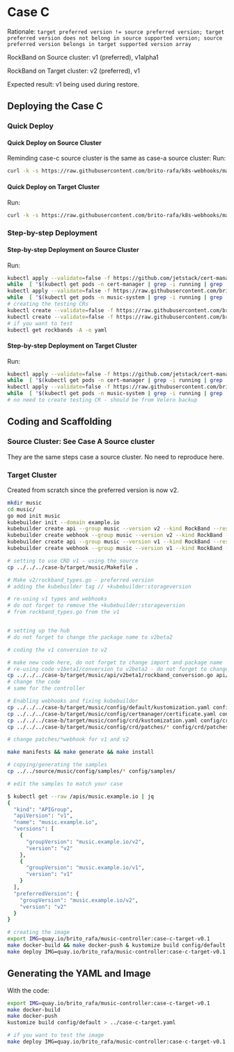# Case C

Rationale: `target preferred version != source preferred version; target preferred version does not belong in source supported version; source preferred version belongs in target supported version array`

RockBand on Source cluster: v1 (preferred), v1alpha1

RockBand on Target cluster: v2 (preferred), v1

Expected result: v1 being used during restore.


## Deploying the Case C

### Quick Deploy

#### Quick Deploy on Source Cluster

Reminding case-c source cluster is the same as case-a source cluster:
Run:

```bash
curl -k -s https://raw.githubusercontent.com/brito-rafa/k8s-webhooks/master/examples-for-projectvelero/case-c/source-cluster.sh | bash
```

#### Quick Deploy on Target Cluster

Run:

```bash
curl -k -s https://raw.githubusercontent.com/brito-rafa/k8s-webhooks/master/examples-for-projectvelero/case-c/target-cluster.sh | bash
```

### Step-by-step Deployment

#### Step-by-step Deployment on Source Cluster

Run:

```bash
kubectl apply --validate=false -f https://github.com/jetstack/cert-manager/releases/download/v1.0.3/cert-manager.yaml
while  [ "$(kubectl get pods -n cert-manager | grep -i running | grep '1/1' |  wc -l | awk '{print $1}')" != "3" ]; do echo "INFO: Waiting cert-manager..." && kubectl get pods -n cert-manager && sleep 10 ; done
kubectl apply --validate=false -f https://raw.githubusercontent.com/brito-rafa/k8s-webhooks/master/examples-for-projectvelero/case-a/source/case-a-source.yaml
while  [ "$(kubectl get pods -n music-system | grep -i running | grep '2/2' |  wc -l | awk '{print $1}')" != "1" ]; do echo "INFO: Waiting music-system...  Break if it is taking too long..." && kubectl get pods -n music-system && sleep 10 ; done
# creating the testing CRs
kubectl create --validate=false -f https://raw.githubusercontent.com/brito-rafa/k8s-webhooks/master/examples-for-projectvelero/case-a/source/music/config/samples/music_v1_rockband.yaml
kubectl create --validate=false -f https://raw.githubusercontent.com/brito-rafa/k8s-webhooks/master/examples-for-projectvelero/case-a/source/music/config/samples/music_v1alpha1_rockband.yaml
# if you want to test
kubectl get rockbands -A -o yaml
```


#### Step-by-step Deployment on Target Cluster

Run:

```bash
kubectl apply --validate=false -f https://github.com/jetstack/cert-manager/releases/download/v1.0.3/cert-manager.yaml
while  [ "$(kubectl get pods -n cert-manager | grep -i running | grep '1/1' |  wc -l | awk '{print $1}')" != "3" ]; do echo "INFO: Waiting cert-manager..." && kubectl get pods -n cert-manager && sleep 10 ; done
kubectl apply --validate=false -f https://raw.githubusercontent.com/brito-rafa/k8s-webhooks/master/examples-for-projectvelero/case-c/target/case-c-target-manually-.yaml
while  [ "$(kubectl get pods -n music-system | grep -i running | grep '2/2' |  wc -l | awk '{print $1}')" != "1" ]; do echo "INFO: Waiting music-system...  Break if it is taking too long..." && kubectl get pods -n music-system && sleep 10 ; done
# no need to create testing CR - should be from Velero backup
```

## Coding and Scaffolding

### Source Cluster: See Case A Source cluster

They are the same steps case a source cluster. No need to reproduce here. 

### Target Cluster

Created from scratch since the preferred version is now v2.

```bash
mkdir music
cd music/
go mod init music
kubebuilder init --domain example.io
kubebuilder create api --group music --version v2 --kind RockBand --resource=true --controller=true
kubebuilder create webhook --group music --version v2 --kind RockBand --defaulting --programmatic-validation
kubebuilder create api --group music --version v1 --kind RockBand --resource=true --controller=false
kubebuilder create webhook --group music --version v1 --kind RockBand --conversion

# setting to use CRD v1 - using the source
cp ../../../case-b/target/music/Makefile .

# Make v2/rockband_types.go - preferred version
# adding the kubebuilder tag // +kubebuilder:storageversion

# re-using v1 types and webhooks
# do not forget to remove the +kubebuilder:storageversion
# from rockband_types.go from the v1


# setting up the hub
# do not forget to change the package name to v2beta2

# coding the v1 conversion to v2

# make new code here, do not forget to change import and package name
# re-using code v1beta1/conversion to v2beta2 - do not forget to change the package name
cp ../../../case-b/target/music/api/v2beta1/rockband_conversion.go api/v1/
# change the code
# same for the controller

# Enabling webhooks and fixing kubebuilder
cp ../../../case-b/target/music/config/default/kustomization.yaml config/default/kustomization.yaml
cp ../../../case-b/target/music/config/certmanager/certificate.yaml config/certmanager/certificate.yaml 
cp ../../../case-b/target/music/config/crd/kustomization.yaml config/crd/kustomization.yaml
cp ../../../case-b/target/music/config/crd/patches/* config/crd/patches/

# change patches/*webhook for v1 and v2

make manifests && make generate && make install

# copying/generating the samples
cp ../../source/music/config/samples/* config/samples/

# edit the samples to match your case

$ kubectl get --raw /apis/music.example.io | jq
{
  "kind": "APIGroup",
  "apiVersion": "v1",
  "name": "music.example.io",
  "versions": [
    {
      "groupVersion": "music.example.io/v2",
      "version": "v2"
    },
    {
      "groupVersion": "music.example.io/v1",
      "version": "v1"
    }
  ],
  "preferredVersion": {
    "groupVersion": "music.example.io/v2",
    "version": "v2"
  }
}

# creating the image
export IMG=quay.io/brito_rafa/music-controller:case-c-target-v0.1
make docker-build && make docker-push & kustomize build config/default > ../case-c-target.yaml
make deploy IMG=quay.io/brito_rafa/music-controller:case-c-target-v0.1
```


## Generating the YAML and Image

With the code:
```bash
export IMG=quay.io/brito_rafa/music-controller:case-c-target-v0.1
make docker-build
make docker-push
kustomize build config/default > ../case-c-target.yaml

# if you want to test the image 
make deploy IMG=quay.io/brito_rafa/music-controller:case-c-target-v0.1
```
